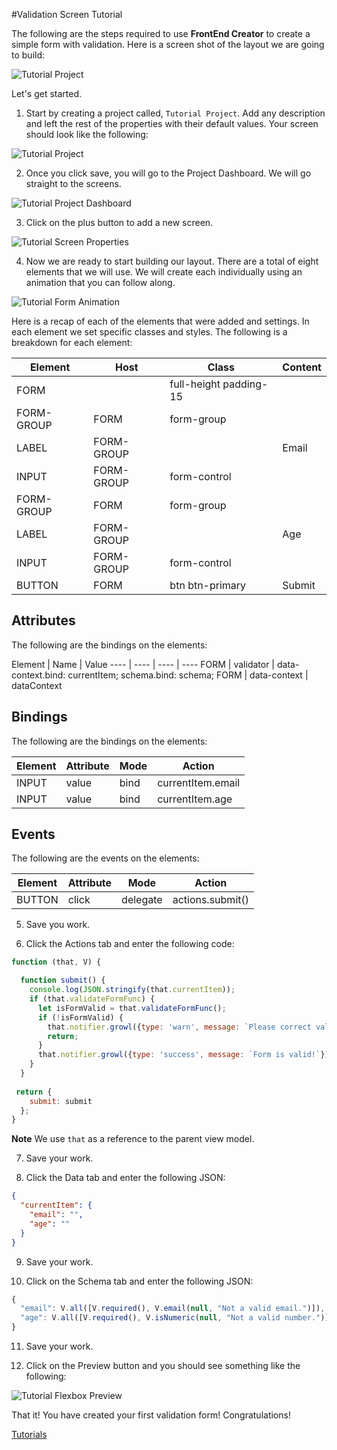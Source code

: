 #Validation Screen Tutorial

The following are the steps required to use **FrontEnd Creator** to create a simple form with validation. Here is a screen shot of the layout we are going to build:

![Tutorial Project](../assets/images/tutorials/tutorial-validation-designer.png)

Let's get started.

1) Start by creating a project called, `Tutorial Project`. Add any description and left the rest of the properties with their default values. Your screen should look like the following:

![Tutorial Project](../assets/images/tutorials/tutorial-project.png)

2) Once you click save, you will go to the Project Dashboard. We will go straight to the screens.

![Tutorial Project Dashboard](../assets/images/tutorials/tutorial-project-dashboard.png)

3) Click on the plus button to add a new screen.

![Tutorial Screen Properties](../assets/images/tutorials/tutorial-validation-screen-properties.png)
  
4) Now we are ready to start building our layout. There are a total of eight elements that we will use. We will create each individually using an animation that you can follow along.

![Tutorial Form Animation](../assets/images/tutorials/tutorial-validation-screen.gif)

Here is a recap of each of the elements that were added and settings. In each element we set specific classes and styles. The following is a breakdown for each element:

Element | Host | Class | Content
------- | ---- | ----- | -------
FORM |  | full-height padding-15 | 
FORM-GROUP | FORM | form-group | 
LABEL | FORM-GROUP |  | Email
INPUT | FORM-GROUP | form-control | 
FORM-GROUP | FORM | form-group | 
LABEL | FORM-GROUP |  | Age
INPUT | FORM-GROUP | form-control | 
BUTTON | FORM | btn btn-primary | Submit

## Attributes
The following are the bindings on the elements:

Element | Name | Value
---- | ---- | ---- | ----
FORM | validator | data-context.bind: currentItem; schema.bind: schema; 
FORM | data-context | dataContext

## Bindings
The following are the bindings on the elements:

Element | Attribute | Mode | Action
---- | ---- | ---- | ----
INPUT | value | bind | currentItem.email
INPUT | value | bind | currentItem.age

## Events
The following are the events on the elements:

Element | Attribute | Mode | Action
---- | ---- | ---- | ----
BUTTON | click | delegate | actions.submit()

5) Save you work.

6) Click the Actions tab and enter the following code:

```javascript
function (that, V) {

  function submit() {
    console.log(JSON.stringify(that.currentItem));
    if (that.validateFormFunc) {
      let isFormValid = that.validateFormFunc();
      if (!isFormValid) {
        that.notifier.growl({type: 'warn', message: `Please correct validation errors!`});
        return;
      }
      that.notifier.growl({type: 'success', message: `Form is valid!`});    
    }
  }
  
 return {
    submit: submit
  };
}
```

  **Note** We use `that` as a reference to the parent view model.

7) Save your work.

8) Click the Data tab and enter the following JSON:

```json
{
  "currentItem": {
    "email": "",
    "age": ""
  }
}
```

9) Save your work.

10) Click on the Schema tab and enter the following JSON:

```javascript
{
  "email": V.all([V.required(), V.email(null, "Not a valid email.")]),
  "age": V.all([V.required(), V.isNumeric(null, "Not a valid number.")])
}
```

11) Save your work.

12) Click on the Preview button and you should see something like the following:

![Tutorial Flexbox Preview](../assets/images/tutorials/tutorial-validation-preview.gif)

That it! You have created your first validation form! Congratulations!

[ Tutorials ](tutorials/tutorials)

